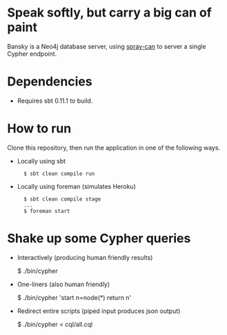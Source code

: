 Speak softly, but carry a big can of paint
==========================================

Bansky is a Neo4j database server, using [spray-can](http://spray.cc) to server a single Cypher endpoint.


# Dependencies

- Requires sbt 0.11.1 to build.

# How to run

Clone this repository, then run the application in one of the following ways.

- Locally using sbt

        $ sbt clean compile run

- Locally using foreman (simulates Heroku)

        $ sbt clean compile stage
        ...
        $ foreman start

# Shake up some Cypher queries

- Interactively (producing human friendly results)

    $ ./bin/cypher

- One-liners (also human friendly)

    $ ./bin/cypher 'start n=node(*) return n'

- Redirect entire scripts (piped input produces json output)

    $ ./bin/cypher < cql/all.cql
 
